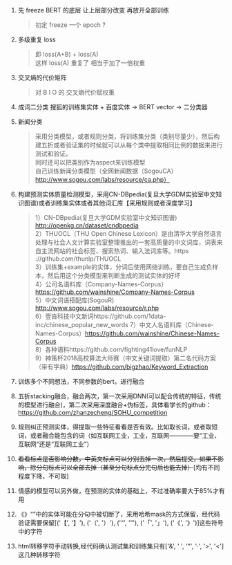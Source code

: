 1. 先 freeze BERT 的底层 让上层部分改变 再放开全部训练  
    > 初定 freeze 一个 epoch ?
    
2. 多级重复 loss
    > 即 loss(A+B) + loss(A)  
    这样 loss(A) 重复了 相当于加了一倍权重
    
3. 交叉熵的代价矩阵
    > 对 B I O 的 交叉熵代价赋权重
    
4. 成词二分类 搜狐的训练集实体 + 百度实体  -> BERT vector -> 二分类器

5. 新闻分类
	> 采用分类模型，或者规则分类，将训练集分类（类别尽量少），然后构建五折或者验证集的时候就可以从每个类中提取相同比例的数据来进行测试和验证。  
	> 同时还可以把类别作为aspect来训练模型  
	> 自己训练新闻分类模型（全网新闻数据（SogouCA）http://www.sogou.com/labs/resource/ca.php）

6. 构建预测实体质量检测模型，采用CN-DBpedia(复旦大学GDM实验室中文知识图谱)或者训练集实体或者其他词汇库【采用规则或者深度学习】
	> 1）CN-DBpedia(复旦大学GDM实验室中文知识图谱) http://openkg.cn/dataset/cndbpedia  
	> 2）THUOCL（THU Open Chinese Lexicon）是由清华大学自然语言处理与社会人文计算实验室整理推出的一套高质量的中文词库，词表来自主流网站的社会标签、搜索热词、输入法词库等。https
	://github.com/thunlp/THUOCL  
	> 3）训练集+example的实体，分词后使用网络训练，要自己生成负样本，然后用这个分类模型来判断生成的测试实体的好坏  
	> 4）公司名语料库（Company-Names-Corpus）https://github.com/wainshine/Company-Names-Corpus  
	> 5）中文词语搭配库(SogouR) http://www.sogou.com/labs/resource/r.php  
	> 6）壹沓科技中文新词https://github.com/1data-inc/chinese_popular_new_words
	> 7）中文人名语料库（Chinese-Names-Corpus）https://github.com/wainshine/Chinese-Names-Corpus  
	> 8）各种语料https://github.com/fighting41love/funNLP   
	> 9）神策杯2018高校算法大师赛（中文关键词提取）第二名代码方案（带有字典）https://github.com/bigzhao/Keyword_Extraction

7. 训练多个不同想法，不同参数的bert，进行融合

8. 五折stacking融合，融合两次，第一次采用DNN(可以配合传统的特征，传统的模型进行融合)，第二次采用深度融合+伪标签，具体看学长的github：https://github.com/zhanzecheng/SOHU_competition

9. 规则纠正预测实体，得提取一些特征看看是否有效。比如取长词，或者取短词，或者融合能包含的词（如互联网工业，工业，互联网————要“工业、互联网”还是“互联网工业”）

10. ~~看看标点是否影响分数，中英文标点可以分别去掉一次，然后提交，如果不影响，除分句标点可以全部去掉（甚至分句标点分完句后也能去掉）~~[均有不同程度下降，不可取]

11. 情感的模型可以另外做，在预测的实体的基础上，不过准确率要大于85%才有用

12. 《》“”中的实体可能在分句中被切断了，采用哈希mask的方式保留，经代码验证需要保留[('【', '】'), ('（', '）'), ('“', '”'), ('「', '」'), ('《', '》')]这些符号中的字符

13. html转移字符手动转换,经代码确认测试集和训练集只有['&amp;', '&nbsp;', '&quot;', '&middot;', '&gt;', '&lt;']这几种转移字符